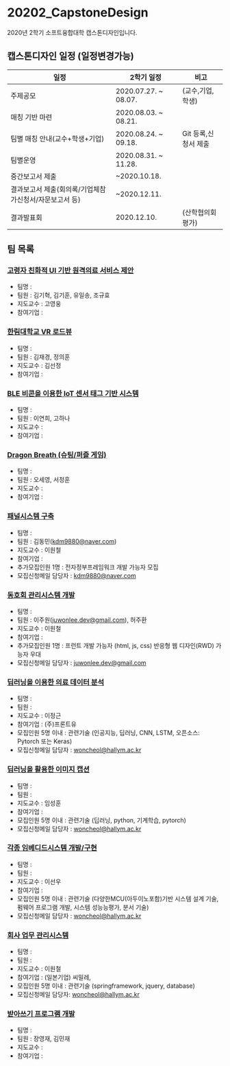 # 20202_CapstoneDesign
2020년 2학기 소프트융합대학 캡스톤디자인입니다. 

## 캡스톤디자인 일정 (일정변경가능)  
|일정|2학기 일정|비고|
|---------------|--------------|---------------|
|주제공모|2020.07.27. ~ 08.07.|(교수,기업,학생)|
|매칭 기반 마련|2020.08.03. ~ 08.21.|    |
|팀별 매칭 안내(교수+학생+기업)|2020.08.24. ~ 09.18.|Git 등록,신청서 제출|
|팀별운영|2020.08.31. ~ 11.28.|    |
|중간보고서 제출|~2020.10.18.|    |
|결과보고서 제출(회의록/기업체참가신청서/자문보고서 등)|~2020.12.11.|    |
|결과발표회|2020.12.10.|(산학협의회 평가)|

## 팀 목록
### [고령자 친화적 UI 기반 원격의료 서비스 제안]()
  * 팀명 :    
  * 팀원 : 김기혁, 김기훈, 유일송, 조규효  
  * 지도교수 : 고영웅 
  * 참여기업 : 
### [한림대학교 VR 로드뷰]()
  * 팀명 :    
  * 팀원 : 김재경, 정의훈
  * 지도교수 : 김선정   
  * 참여기업 : 
### [BLE 비콘을 이용한 IoT 센서 태그 기반 시스템]()
  * 팀명 :    
  * 팀원 : 이연희, 고하나
  * 지도교수 :    
  * 참여기업 : 
### [Dragon Breath (슈팅/퍼즐 게임)]()
  * 팀명 :    
  * 팀원 : 오세영, 서정훈
  * 지도교수 :    
  * 참여기업 : 
### [패널시스템 구축]()
  * 팀명 :    
  * 팀원 : 김동민(kdm9880@naver.com)
  * 지도교수 : 이원철   
  * 참여기업 : 
  * 추가모집인원 1명 : 전자정부프레임워크 개발 가능자 모집  
  * 모집신청메일 담당자 : kdm9880@naver.com
### [동호회 관리시스템 개발]()
  * 팀명 :    
  * 팀원 : 이주원(juwonlee.dev@gmail.com), 허주환
  * 지도교수 : 이원철    
  * 참여기업 : 
  * 추가모집인원 1명 : 프런트 개발 가능자 (html, js, css) 반응형 웹 디자인(RWD) 가능자 우대  
  * 모집신청메일 담당자 : juwonlee.dev@gmail.com
### [딥러닝을 이용한 의료 데이터 분석]()
  * 팀명 :    
  * 팀원 : 
  * 지도교수 :  이정근
  * 참여기업 :  (주)프론트유    
  * 모집인원 5명 이내 : 관련기술 (인공지능, 딥러닝, CNN, LSTM,   오픈소스: Pytorch 또는 Keras)  
  * 모집신청메일 담당자 : woncheol@hallym.ac.kr    
### [딥러닝을 활용한 이미지 캡션]()
  * 팀명 :    
  * 팀원 : 
  * 지도교수 : 임성훈  
  * 참여기업 :      
  * 모집인원 5명 이내 : 관련기술 (딥러닝, python, 기계학습, pytorch)  
  * 모집신청메일 담당자 : woncheol@hallym.ac.kr     
### [각종 임베디드시스템 개발/구현]()
  * 팀명 :    
  * 팀원 : 
  * 지도교수 : 이선우    
  * 참여기업 :      
  * 모집인원 5명 이내 : 관련기술 (다양한MCU(아두이노포함)기반 시스템 설계 기술, 펌웨어 프로그램 개발, 시스템 성능능평가, 분서 기술)  
  * 모집신청메일 담당자 : woncheol@hallym.ac.kr     
  
### [회사 업무 관리시스템]()
  * 팀명 :    
  * 팀원 : 
  * 지도교수 : 이원철   
  * 참여기업 : (일본기업) 씨밀레,     
  * 모집인원 5명 이내 : 관련기술 (springframework, jquery, database)  
  * 모집신청메일 담당자: woncheol@hallym.ac.kr      

### [받아쓰기 프로그램 개발]()
  * 팀명 :    
  * 팀원 : 장영재, 김민재
  * 지도교수 :    
  * 참여기업 :      

 
  
